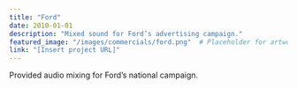```yaml
---
title: "Ford"
date: 2010-01-01
description: "Mixed sound for Ford’s advertising campaign."
featured_image: "/images/commercials/ford.png"  # Placeholder for artwork
link: "[Insert project URL]"
---
```

Provided audio mixing for Ford’s national campaign.
